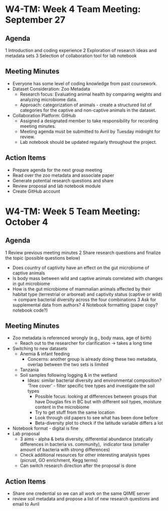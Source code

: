 # ﻿W4-TM: Week 4 Team Meeting: September 27

## Agenda
1 Introduction and coding experience
2 Exploration of research ideas and metadata sets
3 Selection of collaboration tool for lab notebook

## Meeting Minutes
* Everyone has some level of coding knowledge from past coursework.
* Dataset Consideration: Zoo Metadata
  * Research focus: Evaluating animal health by comparing weights and analyzing microbiome data.
  * Approach: categorization of animals - create a structured list of categories for the captive and non-captive animals in the dataset.
* Collaboration Platform: GitHub
  * Assigned a designated member to take responsibility for recording meeting minutes.
  * Meeting agenda must be submitted to Avril by Tuesday midnight for review.
  * Lab notebook should be updated regularly throughout the project.

## Action Items
* Prepare agenda for the next group meeting
* Read over the zoo metadata and associate paper
* Generate potential research questions and share
* Review proposal and lab notebook module
* Create GitHub account


# W4-TM: Week 5 Team Meeting: October 4

## Agenda
1 Review previous meeting minutes
2 Share research questions and finalize the topic (possible questions below)
  * Does country of captivity have an effect on the gut microbiome of captive animals
  * Is body mass between wild and captive animals correlated with changes in gut microbiome
  * How is the gut microbiome of mammalian animals affected by their habitat type (terrestrial or arboreal) and captivity status (captive or wild) → compare bacterial diversity across the four combinations
3 Ask for supplemental data from authors?
4 Notebook formatting (paper copy? notebook code?)

## Meeting Minutes
* Zoo metadata is referenced wrongly (e.g., body mass, age of birth)
  * Reach out to the researcher for clarification → takes a long time
* Switching to new datasets
  * Anemia & infant feeding
    * Concerns: another group is already doing these two metadata, overlap between the two sets is limited
  * Tanzania
  * Soil samples following logging & in the wetland
    * Ideas: similar bacterial diversity and environmental composition? ‘Tree cover’ - filter specific tree types and investigate the soil types
      * Possible focus: looking at differences between groups that have Douglas firs in BC but with different soil types, moisture content in the microbiome
      * Try to get stuff from the same location
      * Look through old papers to see what has been done before
      * Beta-diversity plot to check if the latitude variable differs a lot
* Notebook format - digital is fine
* Lab proposal
  * 3 aims - alpha & beta diversity, differential abundance (statically differences in bacteria vs. community),  indicator taxa (smaller amount of bacteria with strong differences)
  * Check additional resources for other interesting analysis types (picrust, GO enrichment, Kegg terms)
  * Can switch research direction after the proposal is done

## Action Items
* Share one credential so we can all work on the same QIIME server
* review soil metadata and propose a list of new research questions and email to Avril
